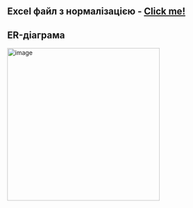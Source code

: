 ## Excel файл з нормалізацією - <a href="https://docs.google.com/spreadsheets/d/1G3iq-ju_od9GNwv2DNBt7-7egXr8fGjTnNZrAcCwFdw/edit?usp=sharing">Click me!</a>

## ER-діаграма <br>
<img width="351" alt="image" src="https://github.com/user-attachments/assets/1a32f776-3f10-4297-8630-6ba1d784311a" />
